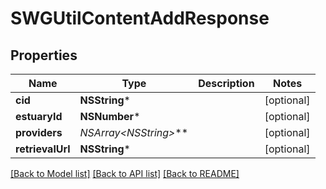 # SWGUtilContentAddResponse

## Properties
Name | Type | Description | Notes
------------ | ------------- | ------------- | -------------
**cid** | **NSString*** |  | [optional] 
**estuaryId** | **NSNumber*** |  | [optional] 
**providers** | **NSArray&lt;NSString*&gt;*** |  | [optional] 
**retrievalUrl** | **NSString*** |  | [optional] 

[[Back to Model list]](../README.md#documentation-for-models) [[Back to API list]](../README.md#documentation-for-api-endpoints) [[Back to README]](../README.md)


